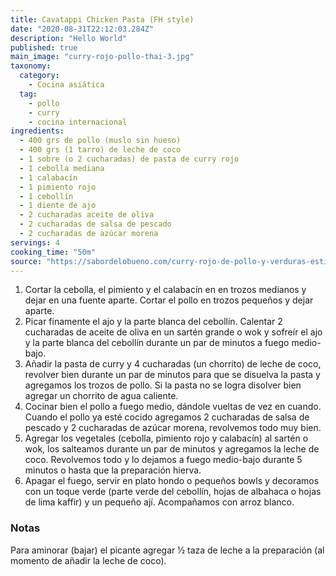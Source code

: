 ```yaml
---
title: Cavatappi Chicken Pasta (FH style)
date: "2020-08-31T22:12:03.284Z"
description: "Hello World"
published: true
main_image: "curry-rojo-pollo-thai-3.jpg"
taxonomy:
  category:
    - Cocina asiática
  tag:
    - pollo
    - curry
    - cocina internacional
ingredients:
  - 400 grs de pollo (muslo sin hueso)
  - 400 grs (1 tarro) de leche de coco
  - 1 sobre (o 2 cucharadas) de pasta de curry rojo
  - 1 cebolla mediana
  - 1 calabacín
  - 1 pimiento rojo
  - 1 cebollín
  - 1 diente de ajo
  - 2 cucharadas aceite de oliva
  - 2 cucharadas de salsa de pescado
  - 2 cucharadas de azúcar morena
servings: 4
cooking_time: "50m"
source: "https://sabordelobueno.com/curry-rojo-de-pollo-y-verduras-estilo-thai/"
---
```


1. Cortar la cebolla, el pimiento y el calabacín en en trozos medianos y dejar en una fuente aparte. Cortar el pollo en trozos pequeños y dejar aparte.
2. Picar finamente el ajo y la parte blanca del cebollín. Calentar 2 cucharadas de aceite de oliva en un sartén grande o wok y sofreír el ajo y la parte blanca del cebollín durante un par de minutos a fuego medio-bajo.
3. Añadir la pasta de curry y 4 cucharadas (un chorrito) de leche de coco, revolver bien durante un par de minutos para que se disuelva la pasta y agregamos los trozos de pollo. Si la pasta no se logra disolver bien agregar un chorrito de agua caliente.
4. Cocinar bien el pollo a fuego medio, dándole vueltas de vez en cuando. Cuando el pollo ya esté cocido agregamos 2 cucharadas de salsa de pescado y 2 cucharadas de azúcar morena, revolvemos todo muy bien.
5. Agregar los vegetales (cebolla, pimiento rojo y calabacín) al sartén o wok, los salteamos durante un par de minutos y agregamos la leche de coco. Revolvemos todo y lo dejamos a fuego medio-bajo durante 5 minutos o hasta que la preparación hierva.
6. Apagar el fuego, servir en plato hondo o pequeños bowls y decoramos con un toque verde (parte verde del cebollín, hojas de albahaca o hojas de lima kaffir) y un pequeño ají. Acompañamos con arroz blanco.

### Notas

Para aminorar (bajar) el picante agregar ½ taza de leche a la preparación (al momento de añadir la leche de coco).
